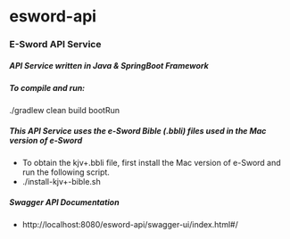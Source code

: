 # esword-api

### E-Sword API Service
##### API Service written in Java & SpringBoot Framework
##### To compile and run:
./gradlew clean build bootRun

##### This API Service uses the e-Sword Bible (.bbli) files used in the Mac version of e-Sword 
- To obtain the kjv+.bbli file, first install the Mac version of e-Sword and run the following script.
- ./install-kjv+-bible.sh

##### Swagger API Documentation
- http://localhost:8080/esword-api/swagger-ui/index.html#/

